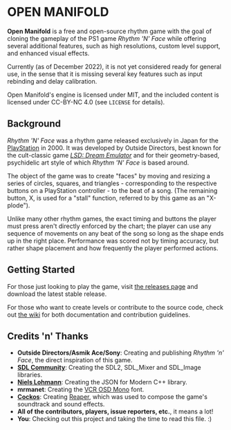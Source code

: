 ﻿# OPEN MANIFOLD

**Open Manifold** is a free and open-source rhythm game with the goal of cloning the gameplay of the PS1 game *Rhythm 'N' Face* while offering several additional features, such as high resolutions, custom level support, and enhanced visual effects.

Currently (as of December 2022), it is not yet considered ready for general use, in the sense that it is missing several key features such as input rebinding and delay calibration.

Open Manifold's engine is licensed under MIT, and the included content is licensed under CC-BY-NC 4.0 (see `LICENSE` for details).

## Background

*Rhythm 'N' Face* was a rhythm game released exclusively in Japan for the [PlayStation](https://en.wikipedia.org/wiki/PlayStation_%28console%29) in 2000. It was developed by Outside Directors, best known for the cult-classic game _[LSD: Dream Emulator](https://en.wikipedia.org/wiki/LSD:_Dream_Emulator)_ and for their geometry-based, psychidelic art style of which *Rhythm 'N' Face* is based around.
  
The object of the game was to create "faces" by moving and resizing a series of circles, squares, and triangles - corresponding to the respective buttons on a PlayStation controller - to the beat of a song. (The remaining button, X, is used for a "stall" function, referred to by this game as an "X-plode").

Unlike many other rhythm games, the exact timing and buttons the player must press aren't directly enforced by the chart; the player can use any sequence of movements on any beat of the song so long as the shape ends up in the right place.  Performance was scored not by timing accuracy, but rather shape placement and how frequently the player performed actions.

## Getting Started
For those just looking to play the game, visit [the releases page](https://github.com/open-manifold/Open-Manifold/releases) and download the latest stable release.

For those who want to create levels or contribute to the source code, check out [the wiki](https://github.com/open-manifold/Open-Manifold/wiki) for both documentation and contribution guidelines.

## Credits 'n' Thanks
 - **Outside Directors/Asmik Ace/Sony**: Creating and publishing *Rhythm 'n' Face*, the direct inspiration of this game.
 - **[SDL Community](https://www.libsdl.org/)**: Creating the SDL2, SDL_Mixer and SDL_Image libraries.
 - **[Niels Lohmann](https://github.com/nlohmann)**: Creating the JSON for Modern C++ library.
 - **mrmanet**: Creating the [VCR OSD Mono](https://www.dafont.com/vcr-osd-mono.font) font.
 - **[Cockos](https://www.cockos.com/)**: Creating [Reaper](https://www.reaper.fm/index.php), which was used to compose the game's soundtrack and sound effects.
 - **All of the contributors, players, issue reporters, etc.**, it means a lot!
 - **You**: Checking out this project and taking the time to read this file. :)
